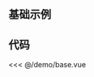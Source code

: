 ## 基础示例

<script setup>
import proForm from '../lib/components/proForm/index.tsx'

const formItems = [
  {
    type: 'input',
    label: '姓名',
    key: 'name',
    tooltipConfig: {
      show: true,
      text: '自己的真实姓名',
    },
  },
  {
    type: 'inputNumber',
    label: '年龄',
    key: 'age',
  },
  {
    type: 'radio',
    label: '婚姻情况',
    key: 'maritalStatus',
    valueEnum: [
      {
        label: '已婚',
        value: '1',
      },
      {
        label: '未婚',
        value: '0',
      },
    ],
  },
  {
    type: 'select',
    label: '爱好',
    key: 'like',
    valueEnum: [
      {
        label: '足球',
        value: '0',
      },
      {
        label: '篮球',
        value: '1',
      },
      {
        label: '乒乓球',
        value: '2',
        disabled: true,
      },
    ],
  },
  {
    type: 'rate',
    label: '朋友打分',
    key: 'rate',
  },
  {
    type: 'switch',
    label: '是否工作',
    key: 'job',
  },
  {
    type: 'timePicker',
    label: '早上几点起床',
    key: 'getup',
    tooltipConfig: {
      show: true,
      text: '时分秒',
    },
  },
  {
    type: 'datePicker',
    label: '出生年月',
    key: 'born',
  },
  {
    type: 'colorPicker',
    label: '喜欢的颜色',
    key: 'color',
    tooltipConfig: {
      show: true,
      text: '多彩的颜色',
    },
  },
  {
    type: 'checkbox',
    label: '喜欢的食物',
    key: 'food',
    valueEnum: [
      {
        label: '苹果',
        value: '0',
      },
      {
        label: '香蕉',
        value: '1',
      },
      {
        label: '西瓜',
        value: '2',
        disabled: true,
      },
    ],
  },
  {
    type: 'upload',
    label: '上传头像',
    key: 'avatar',
    buttonText: '上传图片',
  },
  {
    type: 'slider',
    label: '自我打分',
    key: 'slider',
    rule: {
      required: true,
      message: '请自我打分',
      trigger: ['change'],
      type: 'number'
    }
  },
  {
    type: 'divider',
    text: '配偶信息',
  },
]

const formProps = {
  labelPlacement: 'left',
  rules: {
    name: {
      required: true,
      message: '请输入姓名',
      trigger: ['input'],
    },
  },
}

const initialValues = {
  name: 'hello',
}

const onValuesChange = (key, value) => {
  console.log(key, value)
}
</script>

<proForm
    :form-items="formItems"
    :form-props="formProps"
    title="个人信息录入"
    reset-button
    is-key-press-submit
    :initial-values="initialValues"
    :on-values-change="onValuesChange"
  />

## 代码

<<< @/demo/base.vue
